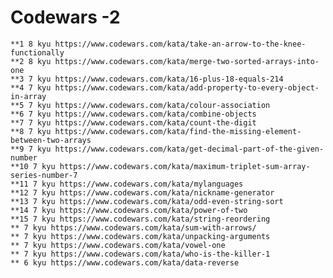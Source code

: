 # Codewars -2

    **1 8 kyu https://www.codewars.com/kata/take-an-arrow-to-the-knee-functionally
    **2 8 kyu https://www.codewars.com/kata/merge-two-sorted-arrays-into-one
    **3 7 kyu https://www.codewars.com/kata/16-plus-18-equals-214
    **4 7 kyu https://www.codewars.com/kata/add-property-to-every-object-in-array
    **5 7 kyu https://www.codewars.com/kata/colour-association
    **6 7 kyu https://www.codewars.com/kata/combine-objects
    **7 7 kyu https://www.codewars.com/kata/count-the-digit
    **8 7 kyu https://www.codewars.com/kata/find-the-missing-element-between-two-arrays
    **9 7 kyu https://www.codewars.com/kata/get-decimal-part-of-the-given-number
    **10 7 kyu https://www.codewars.com/kata/maximum-triplet-sum-array-series-number-7
    **11 7 kyu https://www.codewars.com/kata/mylanguages
    **12 7 kyu https://www.codewars.com/kata/nickname-generator
    **13 7 kyu https://www.codewars.com/kata/odd-even-string-sort
    **14 7 kyu https://www.codewars.com/kata/power-of-two
    **15 7 kyu https://www.codewars.com/kata/string-reordering
    ** 7 kyu https://www.codewars.com/kata/sum-with-arrows/
    ** 7 kyu https://www.codewars.com/kata/unpacking-arguments
    ** 7 kyu https://www.codewars.com/kata/vowel-one
    ** 7 kyu https://www.codewars.com/kata/who-is-the-killer-1
    ** 6 kyu https://www.codewars.com/kata/data-reverse
